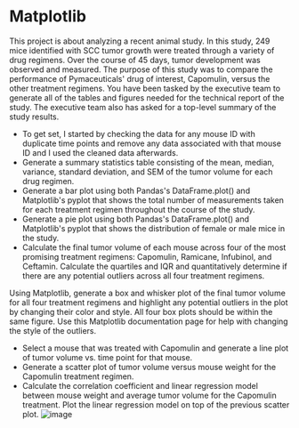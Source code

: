 # Matplotlib

This project is about analyzing a recent animal study. In this study, 249 mice identified with SCC tumor growth were treated through a variety of drug regimens. Over the course of 45 days, tumor development was observed and measured. The purpose of this study was to compare the performance of Pymaceuticals' drug of interest, Capomulin, versus the other treatment regimens. You have been tasked by the executive team to generate all of the tables and figures needed for the technical report of the study. The executive team also has asked for a top-level summary of the study results.
- To get set, I started by checking the data for any mouse ID with duplicate time points and remove any data associated with that mouse ID and I used the cleaned data afterwards.
- Generate a summary statistics table consisting of the mean, median, variance, standard deviation, and SEM of the tumor volume for each drug regimen.
- Generate a bar plot using both Pandas's DataFrame.plot() and Matplotlib's pyplot that shows the total number of measurements taken for each treatment regimen throughout the course of the study.
- Generate a pie plot using both Pandas's DataFrame.plot() and Matplotlib's pyplot that shows the distribution of female or male mice in the study.
- Calculate the final tumor volume of each mouse across four of the most promising treatment regimens: Capomulin, Ramicane, Infubinol, and Ceftamin. Calculate the quartiles and IQR and quantitatively determine if there are any potential outliers across all four treatment regimens.

Using Matplotlib, generate a box and whisker plot of the final tumor volume for all four treatment regimens and highlight any potential outliers in the plot by changing their color and style. All four box plots should be within the same figure. Use this Matplotlib documentation page for help with changing the style of the outliers.
- Select a mouse that was treated with Capomulin and generate a line plot of tumor volume vs. time point for that mouse.
- Generate a scatter plot of tumor volume versus mouse weight for the Capomulin treatment regimen.
- Calculate the correlation coefficient and linear regression model between mouse weight and average tumor volume for the Capomulin treatment. Plot the linear regression model on top of the previous scatter plot.
![image](https://user-images.githubusercontent.com/75787486/122659872-1d0b5880-d14a-11eb-9f2f-855973240d6b.png)
